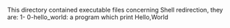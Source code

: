 This directory contained executable files concerning Shell redirection, they are:
1- 0-hello_world: a program which print Hello,World
